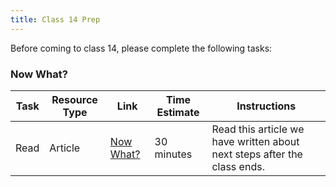 ```yaml
---
title: Class 14 Prep
---
```


Before coming to class 14, please complete the following tasks:

### Now What?

Task | Resource Type | Link | Time Estimate | Instructions
-----|---------------|------|---------------|-------------
Read | Article | [Now What?](./now-what) | 30 minutes | Read this article we have written about next steps after the class ends.
